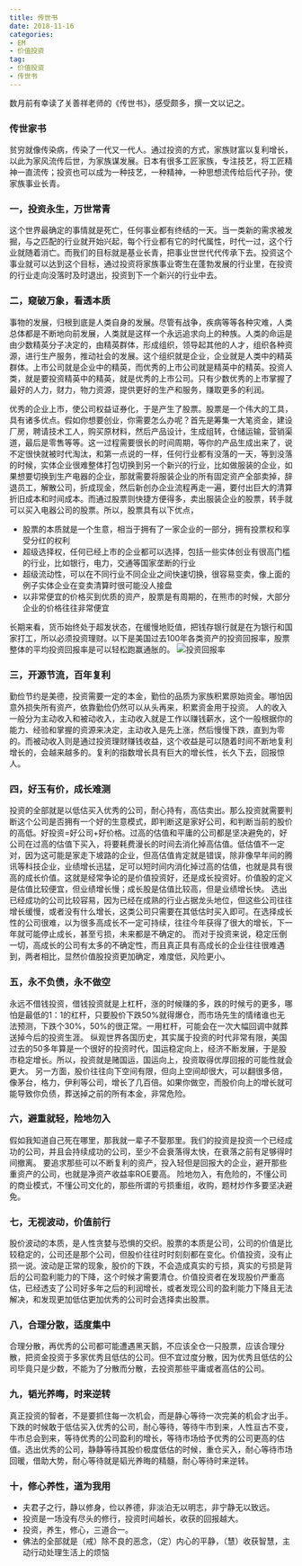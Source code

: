```yaml
---
title: 传世书
date: 2018-11-16 
categories: 
- EM
- 价值投资
tag: 
- 价值投资
- 传世书
---
```


数月前有幸读了关善祥老师的《传世书》，感受颇多，撰一文以记之。

### 传世家书
贫穷就像传染病，传染了一代又一代人。通过投资的方式，家族财富以复利增长，以此为家风流传后世，为家族谋发展。日本有很多工匠家族，专注技艺，将工匠精神一直流传；投资也可以成为一种技艺，一种精神，一种思想流传给后代子孙，使家族事业长青。
<!--more-->

### 一，投资永生，万世常青
这个世界最确定的事情就是死亡，任何事业都有终结的一天。当一类新的需求被发掘，与之匹配的行业就开始兴起，每个行业都有它的时代属性，时代一过，这个行业就随着消亡。而我们的目标就是基业长青，把事业世世代代传承下去。投资这个事业就可以达到这个目标，通过投资将家族事业寄生在蓬勃发展的行业里，在投资的行业走向没落时及时退出，投资到下一个新兴的行业中去。

### 二，窥破万象，看透本质
事物的发展，归根到底是人类自身的发展。尽管有战争，疾病等等各种灾难，人类总体都是不断地向前发展，人类就是这样一个永远追求向上的种族。人类的命运是由少数精英分子决定的，由精英群体，形成组织，领导起其他的人才，组织各种资源，进行生产服务，推动社会的发展。这个组织就是企业，企业就是人类中的精英群体。上市公司就是企业中的精英，而优秀的上市公司就是精英中的精英。投资人类，就是要投资精英中的精英，就是优秀的上市公司。只有少数优秀的上市掌握了最好的人力，财力，物力资源，提供更好的生产和服务，赚取更多的利润。

优秀的企业上市，使公司权益证券化，于是产生了股票。股票是一个伟大的工具，具有诸多优点。假如你想要创业，你需要怎么办呢？首先是筹集一大笔资金，建设厂房，聘请技术工人，购买原材料，然后产品设计，生成组转，仓储运输，营销渠道，最后是零售等等。这一过程需要很长的时间周期，等你的产品生成出来了，说不定很快就被时代淘汰，和第一点说的一样，任何行业都有没落的一天，等到没落的时候，实体企业很难整体打包切换到另一个新兴的行业，比如做服装的企业，如果想要切换到生产电器的企业，那就需要将服装企业的所有固定资产全部卖掉，辞退员工，解散公司，折成现金，然后新创办企业流程再走一遍，要付出巨大的清算折旧成本和时间成本。而通过股票则快捷方便得多，卖出服装企业的股票，转手就可以买入电器公司的股票。所以，股票具有以下优点，
* 股票的本质就是一个生意，相当于拥有了一家企业的一部分，拥有投票权和享受分红的权利
* 超级选择权，任何已经上市的企业都可以选择，包括一些实体创业有很高门槛的行业，比如银行，电力，交通等国家垄断的行业
* 超级流动性，可以在不同行业不同企业之间快速切换，很容易变卖，像上面的例子实体企业在变卖清算时很可能没人接盘
* 以非常便宜的价格买到优质的资产，股票是有周期的，在熊市的时候，大部分企业的价格往往非常便宜

长期来看，货币始终处于超发状态，在缓慢地贬值，把钱存银行就是在为银行和国家打工，所以必须投资理财。以下是美国过去100年各类资产的投资回报率，股票整体的平均投资回报率是可以轻松跑赢通胀的。
![投资回报率](./p1.jpg)

### 三，开源节流，百年复利
勤俭节约是美德，投资需要一定的本金，勤俭的品质为家族积累原始资金。哪怕因意外损失所有资产，依靠勤俭仍然可以从头再来，积累资金用于投资。
人的收入一般分为主动收入和被动收入，主动收入就是工作以赚钱薪水，这个一般根据你的能力、经验和掌握的资源来决定，主动收入是先上涨，然后慢慢下跌，直到为零的。而被动收入则是通过投资理财赚钱收益，这个收益是可以随着时间不断地复利增长的，会越来越多的。复利的指数增长具有巨大的增长性，长久下去，回报惊人。

### 四，好玉有价，成长难测
投资的全部就是以低估买入优秀的公司，耐心持有，高估卖出。那么投资就需要判断这个公司是否拥有一个好的生意模式，即判断这是家好公司，和判断当前的股价的高低。好投资=好公司+好价格。过高的估值和平庸的公司都是坚决避免的，好公司在过高的估值下买入，将要耗费漫长的时间去消化掉高估值。低估值不一定对，因为这可能是家走下坡路的企业，但高估值肯定就是错误，除非像早年间的腾讯等科技企业，业绩增长迅猛，足可以短时间内消化掉过高的估值，也就是具有很高的成长价值。这就是经常争论的是价值投资好，还是成长投资好。价值股的定义是估值比较便宜，但业绩增长慢；成长股是估值比较高，但是业绩增长快。 
选出已经成功的公司比较容易，因为已经在成熟的行业占据龙头地位，但这些公司往往增长缓慢，或者没有什么增长，这类公司只需要在其低估时买入即可。在选择成长性的公司很难，以为很多高成长不一定可持续，往往今年获得了很大的增长，下一年就可能停止成长，甚至亏损，未来都是不确定的。
而对于投资来说，稳定压倒一切，高成长的公司有太多的不确定性，而且真正具有高成长的企业往往很难遇到，两者相比，显然价值股投资更加确定，难度低，风险更小。

### 五，永不负债，永不做空
永远不借钱投资，借钱投资就是上杠杆，涨的时候赚的多，跌的时候亏的更多，哪怕是最低的1：1的杠杆，只要股价下跌50%就得爆仓，而市场先生的情绪谁也无法预测，下跌个30%，50%的很正常。一用杠杆，可能会在一次大幅回调中就葬送掉今后的投资生涯。
纵观世界各国历史，其实属于投资的时代非常有限，美国过去的50多年算是一个很好的投资时代，国运稳定向上，经济不断发展，于是股市稳定增长。所以，投资就是赌国运，国运向上，投资取得优厚回报的可能性就会更大。
另一方面，股价往往向下空间有限，但向上空间却很大，可以翻很多倍，像茅台，格力，伊利等公司，增长了几百倍。如果你做空，而股价向上的增长就可能导致你负债，葬送掉之前的所有本金，非常危险。

### 六，避重就轻，险地勿入
假如我知道自己死在哪里，那我就一辈子不娶那里。我们的投资是投资一个已经成功的公司，并且会持续成功的公司，至少不会衰落得太快，在衰落之前有足够得时间撤离。
要追求那些可以不断复利的资产，投入轻但是回报大的企业，避开那些重资产的公司，也就是净资产收益率ROE要高。
险地勿入，有危险的，不懂公司的商业模式，不懂公司文化的，那些所谓的亏损重组，收购，题材炒作多要坚决避免。

### 七，无视波动，价值前行
股价波动的本质，是人性贪婪与恐惧的交织。股票的本质是公司，公司的价值是比较稳定的，公司还是那个公司，但股价往往时时刻刻都在变化。价值投资，没有止损一说。波动是正常的现象，股价的下跌，不会造成真实的亏损，真实的亏损是背后的公司盈利能力的下降，这个时候才需要清仓。价值投资者在发现股价严重高估，已经透支了公司好多年之后的利润增长，或者发现公司的盈利能力下降且无法解决，和发现更加低估更加优秀的公司时会选择卖出股票。

### 八，合理分散，适度集中
合理分散，再优秀的公司都可能遭遇黑天鹅，不应该全仓一只股票，应该合理分散，把资金投资于多家优秀且低估的公司。但不宜过度分散，因为优秀且低估的公司毕竟只是少数，不能为了分散而分散，去投资那些平庸或者高估的公司。

### 九，韬光养晦，时来逆转
真正投资的智者，不是要抓住每一次机会，而是静心等待一次完美的机会才出手。下跌的时候敢于低估买入优秀的公司，耐心等待，等待牛市到来，人性亘古不变，牛市总会到来，等待优秀的公司盈利的增长，等待市场给予优秀的公司更高的估值。选出优秀的公司，静静等待其股价极度低估的时候，重仓买入，耐心等待市场回暖，借助大势，耐心等待就是韬光养晦的精髓，耐心等待时来逆转。

### 十，修心养性，道为我用
* 夫君子之行，静以修身，俭以养德，非淡泊无以明志，非宁静无以致远。
* 投资是一场没有尽头的修行，投资时间越长，收获的回报越大。
* 投资，养生，修心，三道合一。
* 佛法的全部就是（戒）除不良的恶念，（定）内心的平静，（慧）收获智慧，主动行动处理生活上的烦恼